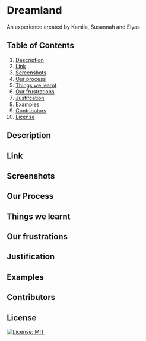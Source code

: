 # Dreamland

An experience created by Kamila, Susannah and Elyas

## Table of Contents

1. [Description](#description)
2. [Link](#view-site)
3. [Screenshots](#screenshots)
4. [Our process](#our-process)
5. [Things we learnt](#things-we-learnt)
6. [Our frustrations](#our-frustrations)
7. [Justifcation](#justifcation)
8. [Examples](#examples)
9. [Contributors](#contributors)
10. [License](#license)

## Description

## Link

## Screenshots

## Our Process

## Things we learnt

## Our frustrations

## Justification

## Examples

## Contributors

## License

[![License: MIT](https://img.shields.io/badge/License-MIT-yellow.svg)](https://opensource.org/licenses/MIT)
